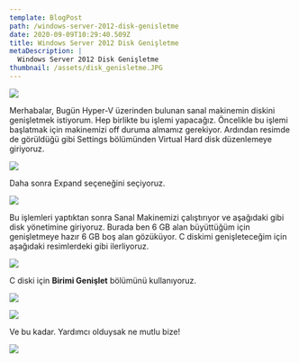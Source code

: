 ```yaml
---
template: BlogPost
path: /windows-server-2012-disk-genisletme
date: 2020-09-09T10:29:40.509Z
title: Windows Server 2012 Disk Genişletme
metaDescription: |
  Windows Server 2012 Disk Genişletme
thumbnail: /assets/disk_genisletme.JPG
---
```



![](/assets/hyper-v-ufukcam.jpg)

Merhabalar, Bugün Hyper-V üzerinden bulunan sanal makinemin diskini genişletmek istiyorum. Hep birlikte bu işlemi yapacağız. Öncelikle bu işlemi başlatmak için makinemizi off duruma almamız gerekiyor. Ardından resimde de görüldüğü gibi Settings bölümünden Virtual Hard disk düzenlemeye giriyoruz.

![](/assets/ufukcam-hyper-v.jpg)

Daha sonra Expand seçeneğini seçiyoruz.

![](/assets/ufukcam-hyperv3.jpg)

Bu işlemleri yaptıktan sonra Sanal Makinemizi çalıştırıyor ve aşağıdaki gibi disk yönetimine giriyoruz. Burada ben 6 GB alan büyüttüğüm için genişletmeye hazır 6 GB boş alan gözüküyor. C diskimi genişleteceğim için aşağıdaki resimlerdeki gibi ilerliyoruz.

![](/assets/ufukcam-hyperv5.jpg)

C diski için **Birimi Genişlet** bölümünü kullanıyoruz.

![](/assets/ufukcam-hyperv6.jpg)

![](/assets/ufukcam-hyperv7.jpg)

Ve bu kadar. Yardımcı olduysak ne mutlu bize!

![](/assets/ufukcam-hypervson.jpg)

